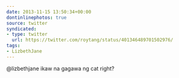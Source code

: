 ```yaml
---
date: 2013-11-15 13:50:34+00:00
dontinlinephotos: true
source: twitter
syndicated:
- type: twitter
  url: https://twitter.com/roytang/status/401346489701502976/
tags:
- LizbethJane
---
```


@lizbethjane ikaw na gagawa ng cat right?